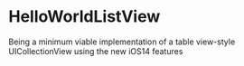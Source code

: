 # HelloWorldListView
Being a minimum viable implementation of a table view-style UICollectionView using the new iOS14 features
